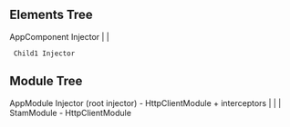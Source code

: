 ## Elements Tree

AppComponent Injector
          |
          |
          
     Child1 Injector
     
     
## Module Tree

AppModule Injector (root injector) -  HttpClientModule + interceptors
              |
              |
              |              
          StamModule - HttpClientModule 
